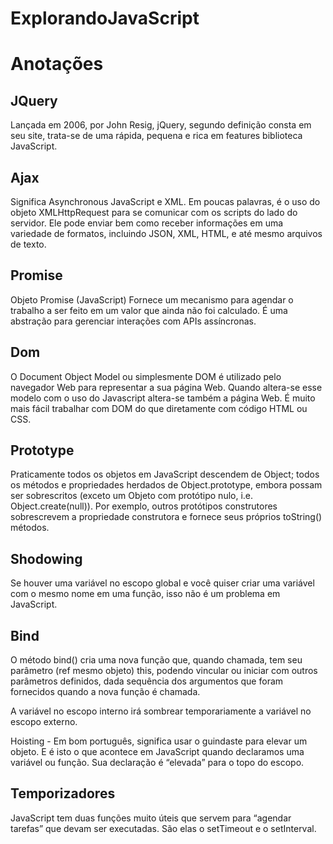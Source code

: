 # ExplorandoJavaScript

# Anotações

## JQuery 
Lançada em 2006, por John Resig, jQuery, segundo definição consta em seu site, trata-se de uma rápida, pequena e rica em features biblioteca JavaScript.

## Ajax 
Significa Asynchronous JavaScript e XML. Em poucas palavras, é o uso do objeto XMLHttpRequest para se comunicar com os scripts do lado do servidor. Ele pode enviar bem como receber informações em uma variedade de formatos, incluindo JSON, XML, HTML, e até mesmo arquivos de texto.

## Promise
Objeto Promise (JavaScript) Fornece um mecanismo para agendar o trabalho a ser feito em um valor que ainda não foi calculado. É uma abstração para gerenciar interações com APIs assíncronas.

## Dom
O Document Object Model ou simplesmente DOM é utilizado pelo navegador Web para representar a sua página Web. Quando altera-se esse modelo com o uso do Javascript altera-se também a página Web. É muito mais fácil trabalhar com DOM do que diretamente com código HTML ou CSS.

## Prototype
Praticamente todos os objetos em JavaScript descendem de Object; todos os métodos e propriedades herdados de Object.prototype, embora possam ser sobrescritos (exceto um Objeto com protótipo nulo, i.e. Object.create(null)). Por exemplo, outros protótipos construtores sobrescrevem a propriedade construtora e fornece seus próprios toString() métodos.

## Shodowing
Se houver uma variável no escopo global e você quiser criar uma variável com o mesmo nome em uma função, isso não é um problema em JavaScript.

## Bind
O método bind() cria uma nova função que, quando chamada, tem seu parâmetro (ref mesmo objeto) this, podendo vincular ou iniciar com outros parâmetros definidos, dada sequência dos argumentos que foram fornecidos quando a nova função é chamada.

A variável no escopo interno irá sombrear temporariamente a variável no escopo externo.

Hoisting - Em bom português, significa usar o guindaste para elevar um objeto. E é isto o que acontece em JavaScript quando declaramos uma variável ou função. Sua declaração é “elevada” para o topo do escopo.

## Temporizadores
JavaScript tem duas funções muito úteis que servem para “agendar tarefas” que devam ser executadas. São elas o setTimeout e o setInterval.<br>



